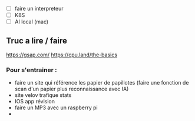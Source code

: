 - [ ] faire un interpreteur
- [ ] K8S
- [ ] AI local (mac)

## Truc a lire / faire 
https://gsap.com/
https://cpu.land/the-basics

### Pour s'entrainer : 
- faire un site qui référence les papier de papillotes (faire une fonction de scan d'un papier plus reconnaissance avec IA)
- site velov trafique stats
- IOS app révision
- faire un MP3 avec un raspberry pi
- 

